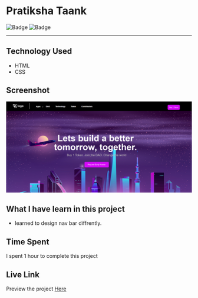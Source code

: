 # Pratiksha Taank
![Badge](https://img.shields.io/badge/Responsive-No-red)
![Badge](https://img.shields.io/badge/Live-Yes-brightgreen)
***
## Technology Used
- HTML
- CSS
## Screenshot
![Project 3](./assets/p5.png)
## What I have learn in this project
- learned to design nav bar diffrently.
## Time Spent
I spent 1 hour to complete this project
## Live Link
Preview the project [Here]()
